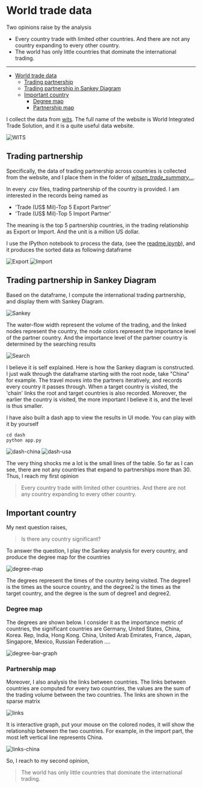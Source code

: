 # World trade data

Two opinions raise by the analysis

-   Every country trade with limited other countries.
    And there are not any country expanding to every other country.
-   The world has only little countries that dominate the international trading.

---

-   [World trade data](#world-trade-data)
    -   [Trading partnership](#trading-partnership)
    -   [Trading partnership in Sankey Diagram](#trading-partnership-in-sankey-diagram)
    -   [Important country](#important-country)
        -   [Degree map](#degree-map)
        -   [Partnership map](#partnership-map)

I collect the data from
[wits](https://wits.worldbank.org/data/public/cp/wits_en_trade_summary_allcountries_allyears.zip "wits").
The full name of the website is World Integrated Trade Solution,
and it is a quite useful data website.

![WITS](doc/pic1.png "WITS")

## Trading partnership

Specifically,
the data of trading partnership across countries is collected from the website,
and I place them in the folder of
[wits*en_trade_summary*...](wits_en_trade_summary_allcountries_allyears).

In every .csv files,
trading partnership of the country is provided.
I am interested in the records being named as

-   'Trade (US$ Mil)-Top 5 Export Partner'
-   'Trade (US$ Mil)-Top 5 Import Partner'

The meaning is the top 5 partnership countries,
in the trading relationship as Export or Import.
And the unit is a million US dollar.

I use the IPython notebook to process the data,
(see the [readme.ipynb](readme.ipynb)),
and it produces the sorted data as following dataframe

![Export](doc/raw_export.png "Export")
![Import](doc/raw_import.png "Import")

## Trading partnership in Sankey Diagram

Based on the dataframe,
I compute the international trading partnership,
and display them with Sankey Diagram.

![Sankey](doc/sankey.png "Sankey")

The water-flow width represent the volume of the trading,
and the linked nodes represent the country,
the node colors represent the importance level of the partner country.
And the importance level of the partner country is determined by the searching results

![Search](doc/search.png "Search")

I believe it is self explained.
Here is how the Sankey diagram is constructed.
I just walk through the dataframe starting with the root node,
take "China" for example.
The travel moves into the partners iteratively,
and records every country it passes through.
When a target country is visited,
the 'chain' links the root and target countries is also recorded.
Moreover, the earlier the country is visited,
the more important I believe it is,
and the level is thus smaller.

I have also built a dash app to view the results in UI mode.
You can play with it by yourself

```shell
cd dash
python app.py
```

![dash-china](doc/dash-china.png "dash-china")
![dash-usa](doc/china-usa.png "dash-usa")

The very thing shocks me a lot is the small lines of the table.
So far as I can see,
there are not any countries that expand to partnerships more than 30.
Thus, I reach my first opinion

> Every country trade with limited other countries.
> And there are not any country expanding to every other country.

## Important country

My next question raises,

> Is there any country significant?

To answer the question,
I play the Sankey analysis for every country,
and produce the degree map for the countries

![degree-map](doc/degree-map.png "degree-map")

The degrees represent the times of the country being visited.
The degree1 is the times as the source country,
and the degree2 is the times as the target country,
and the degree is the sum of degree1 and degree2.

### Degree map

The degrees are shown below.
I consider it as the importance metric of countries,
the significant countries are Germany, United States, China, Korea. Rep, India, Hong Kong. China, United Arab Emirates, France, Japan, Singapore, Mexico, Russian Federation ....

![degree-bar-graph](doc/degree-bar-graph.png "degree-bar-graph")

### Partnership map

Moreover, I also analysis the links between countries.
The links between countries are computed for every two countries,
the values are the sum of the trading volume between the two countries.
The links are shown in the sparse matrix

![links](doc/country-links-raw.png "links")

It is interactive graph,
put your mouse on the colored nodes,
it will show the relationship between the two countries.
For example, in the import part,
the most left vertical line represents China.

![links-china](doc/country-links.png "links-china")

So, I reach to my second opinion,

> The world has only little countries that dominate the international trading.
